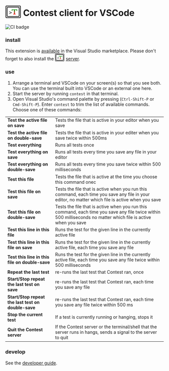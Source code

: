 # <img src="https://raw.githubusercontent.com/contest-framework/vscode/refs/heads/main/icons/300.png" width="50" height="41" valign="bottom"> Contest client for VSCode

![CI badge](https://github.com/contest-framework/vscode/actions/workflows/main.yml/badge.svg)

### install

This extension is
[available](https://marketplace.visualstudio.com/items?itemName=kevgo.contest-vscode)
in the Visual Studio marketplace. Please don't forget to also install the
<img src="icons/300.png" width="30" height="25" valign="bottom">
[server](https://github.com/contest/server).

### use

1. Arrange a terminal and VSCode on your screen(s) so that you see both. You can
   use the terminal built into VSCode or an external one here.
2. Start the server by running `contest` in that terminal.
3. Open Visual Studio's command palette by pressing (`Ctrl-Shift-P` or
   `Cmd-Shift-P`). Enter `contest` to trim the list of available commands.
   Choose one of these commands:

<table type="commands">
  <tr>
    <td><b>Test the active file on save</b></td>
    <td>Tests the file that is active in your editor when you save</td>
  </tr>
  <tr>
    <td><b>Test the active file on double-save</b></td>
    <td>Tests the file that is active in your editer when you save twice within <a>500</a>ms</td>
  </tr>
  <tr>
    <td><b>Test everything</b></td>
    <td>Runs all tests once</td>
  </tr>
  <tr>
    <td><b>Test everything on save</b></td>
    <td>Runs all tests every time you save any file in your editor</td>
  </tr>
  <tr>
    <td><b>Test everything on double-save</b></td>
    <td>Runs all tests every time you save twice within <a>500</a> milliseconds</td>
  </tr>
  <tr>
    <td><b>Test this file</b></td>
    <td>Tests the file that is active at the time you choose this command onec</td>
  </tr>
  <tr>
    <td><b>Test this file on save</b></td>
    <td>Tests the file that is active when you run this command, each time you save any file in your editor, no matter which file is active when you save</td>
  </tr>
  <tr>
    <td><b>Test this file on double-save</b></td>
    <td>Tests the file that is active when you run this command, each time you save any file twice within <a>500</a> milliseconds no matter which file is active when you save</td>
  </tr>
  <tr>
    <td><b>Test this line in this file</b></td>
    <td>Runs the test for the given line in the currently active file</td>
  </tr>
  <tr>
    <td><b>Test this line in this file on save</b></td>
    <td>Runs the test for the given line in the currently active file, each time you save any file</td>
  </tr>
  <tr>
    <td><b>Test this line in this file on double-save</b></td>
    <td>Runs the test for the given line in the currently active file, each time you save any file twice within 500 milliseconds</td>
  </tr>
  <tr>
    <td><b>Repeat the last test</b></td>
    <td>re-runs the last test that Contest ran, once</td>
  </tr>
  <tr>
    <td><b>Start/Stop repeat the last test on save</b></td>
    <td>re-runs the last test that Contest ran, each time you save any file</td>
  </tr>
  <tr>
    <td><b>Start/Stop repeat the last test on double-save</b></td>
    <td>re-runs the last test that Contest ran, each time you save any file twice within 500 ms</td>
  </tr>
  <tr>
    <td><b>Stop the current test</b></td>
    <td>If a test is currently running or hanging, stops it</td>
  </tr>
  <tr>
    <td><b>Quit the Contest server</b></td>
    <td>If the Contest server or the terminal/shell that the server runs in hangs, sends a signal to the server to quit</td>
  </tr>
</table>

### develop

See the [developer guide](DEVELOPMENT.md).
